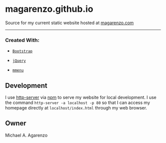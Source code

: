 # magarenzo.github.io
Source for my current static website hosted at [magarenzo.com](https://magarenzo.com)

---

<h3>Created With:</h3>

* [`Bootstrap`](https://getbootstrap.com/)

* [`jQuery`](https://jquery.com/)

* [`mmenu`](http://mmenu.frebsite.nl/)

## Development

I use [http-server](https://www.npmjs.com/package/http-server) via [npm](https://www.npmjs.com/) to serve my website for local development. I use the command `http-server -a localhost -p 80` so that I can access my homepage directly at `localhost/index.html` through my web browser.

## Owner

Michael A. Agarenzo